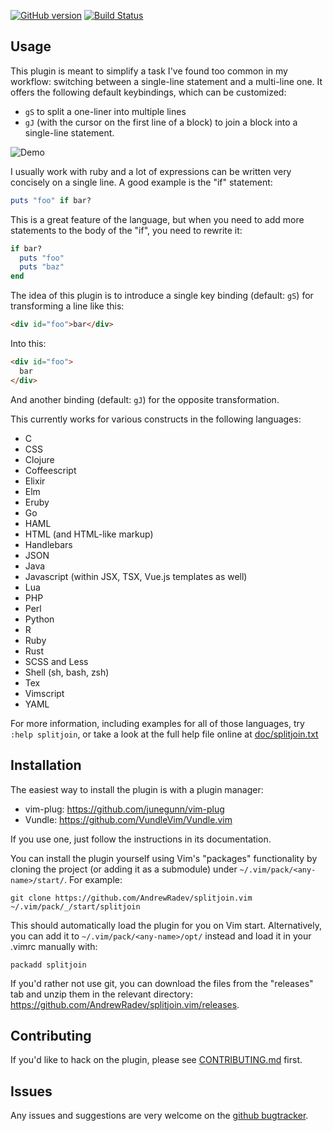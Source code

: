 [![GitHub version](https://badge.fury.io/gh/andrewradev%2Fsplitjoin.vim.svg)](https://badge.fury.io/gh/andrewradev%2Fsplitjoin.vim)
[![Build Status](https://circleci.com/gh/AndrewRadev/splitjoin.vim/tree/main.svg?style=shield)](https://circleci.com/gh/AndrewRadev/splitjoin.vim?branch=main)

## Usage

This plugin is meant to simplify a task I've found too common in my workflow: switching between a single-line statement and a multi-line one. It offers the following default keybindings, which can be customized:

* `gS` to split a one-liner into multiple lines
* `gJ` (with the cursor on the first line of a block) to join a block into a single-line statement.

![Demo](http://i.andrewradev.com/2fcc9f013816ec744c54e57476afac32.gif)

I usually work with ruby and a lot of expressions can be written very concisely on a single line. A good example is the "if" statement:

``` ruby
puts "foo" if bar?
```

This is a great feature of the language, but when you need to add more statements to the body of the "if", you need to rewrite it:

``` ruby
if bar?
  puts "foo"
  puts "baz"
end
```

The idea of this plugin is to introduce a single key binding (default: `gS`) for transforming a line like this:

``` html
<div id="foo">bar</div>
```

Into this:

``` html
<div id="foo">
  bar
</div>
```

And another binding (default: `gJ`) for the opposite transformation.

This currently works for various constructs in the following languages:

- C
- CSS
- Clojure
- Coffeescript
- Elixir
- Elm
- Eruby
- Go
- HAML
- HTML (and HTML-like markup)
- Handlebars
- JSON
- Java
- Javascript (within JSX, TSX, Vue.js templates as well)
- Lua
- PHP
- Perl
- Python
- R
- Ruby
- Rust
- SCSS and Less
- Shell (sh, bash, zsh)
- Tex
- Vimscript
- YAML

For more information, including examples for all of those languages, try `:help
splitjoin`, or take a look at the full help file online at
[doc/splitjoin.txt](https://github.com/AndrewRadev/splitjoin.vim/blob/master/doc/splitjoin.txt)

## Installation

The easiest way to install the plugin is with a plugin manager:

- vim-plug: https://github.com/junegunn/vim-plug
- Vundle:   https://github.com/VundleVim/Vundle.vim

If you use one, just follow the instructions in its documentation.

You can install the plugin yourself using Vim's "packages" functionality by cloning the project (or adding it as a submodule) under `~/.vim/pack/<any-name>/start/`. For example:

```
git clone https://github.com/AndrewRadev/splitjoin.vim ~/.vim/pack/_/start/splitjoin
```

This should automatically load the plugin for you on Vim start. Alternatively, you can add it to `~/.vim/pack/<any-name>/opt/` instead and load it in your .vimrc manually with:

``` vim
packadd splitjoin
```

If you'd rather not use git, you can download the files from the "releases" tab and unzip them in the relevant directory: https://github.com/AndrewRadev/splitjoin.vim/releases.

## Contributing

If you'd like to hack on the plugin, please see
[CONTRIBUTING.md](https://github.com/AndrewRadev/splitjoin.vim/blob/master/CONTRIBUTING.md) first.

## Issues

Any issues and suggestions are very welcome on the
[github bugtracker](https://github.com/AndrewRadev/splitjoin.vim/issues).
